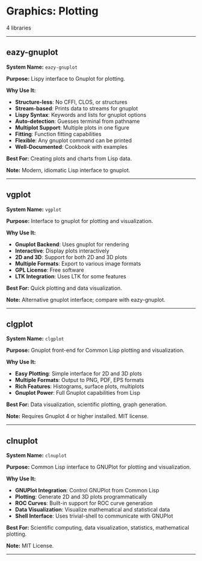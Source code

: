 # Graphics: Plotting

4 libraries

---

## eazy-gnuplot

**System Name:** `eazy-gnuplot`

**Purpose:** Lispy interface to Gnuplot for plotting.

**Why Use It:**
- **Structure-less**: No CFFI, CLOS, or structures
- **Stream-based**: Prints data to streams for gnuplot
- **Lispy Syntax**: Keywords and lists for gnuplot options
- **Auto-detection**: Guesses terminal from pathname
- **Multiplot Support**: Multiple plots in one figure
- **Fitting**: Function fitting capabilities
- **Flexible**: Any gnuplot command can be printed
- **Well-Documented**: Cookbook with examples

**Best For:** Creating plots and charts from Lisp data.

**Note:** Modern, idiomatic Lisp interface to gnuplot.

---


## vgplot

**System Name:** `vgplot`

**Purpose:** Interface to gnuplot for plotting and visualization.

**Why Use It:**
- **Gnuplot Backend**: Uses gnuplot for rendering
- **Interactive**: Display plots interactively
- **2D and 3D**: Support for both 2D and 3D plots
- **Multiple Formats**: Export to various image formats
- **GPL License**: Free software
- **LTK Integration**: Uses LTK for some features

**Best For:** Quick plotting and data visualization.

**Note:** Alternative gnuplot interface; compare with eazy-gnuplot.

---


## clgplot

**System Name:** `clgplot`

**Purpose:** Gnuplot front-end for Common Lisp plotting and visualization.

**Why Use It:**
- **Easy Plotting**: Simple interface for 2D and 3D plots
- **Multiple Formats**: Output to PNG, PDF, EPS formats
- **Rich Features**: Histograms, surface plots, multiplots
- **Gnuplot Power**: Full Gnuplot capabilities from Lisp

**Best For:** Data visualization, scientific plotting, graph generation.

**Note:** Requires Gnuplot 4 or higher installed. MIT license.

---


## clnuplot

**System Name:** `clnuplot`

**Purpose:** Common Lisp interface to GNUPlot for plotting and visualization.

**Why Use It:**
- **GNUPlot Integration**: Control GNUPlot from Common Lisp
- **Plotting**: Generate 2D and 3D plots programmatically
- **ROC Curves**: Built-in support for ROC curve generation
- **Data Visualization**: Visualize mathematical and statistical data
- **Shell Interface**: Uses trivial-shell to communicate with GNUPlot

**Best For:** Scientific computing, data visualization, statistics, mathematical plotting.

**Note:** MIT License.

---


